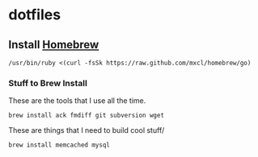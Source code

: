 dotfiles
========
## Install [Homebrew](http://mxcl.github.com/homebrew/)
````
/usr/bin/ruby <(curl -fsSk https://raw.github.com/mxcl/homebrew/go)
````

### Stuff to Brew Install
These are the tools that I use all the time.

````
brew install ack fmdiff git subversion wget
````

These are things that I need to build cool stuff/

````
brew install memcached mysql
````
